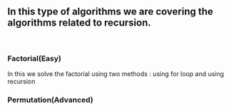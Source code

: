## In this type of algorithms we are covering the algorithms related to recursion.
<br/>

### Factorial(Easy)
In this we solve the factorial using two methods : using for loop and using recursion

### Permutation(Advanced)

